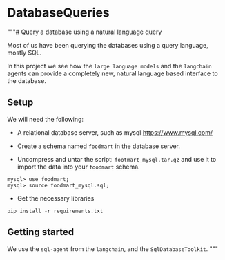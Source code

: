 # DatabaseQueries

"""# Query a database using a natural language query

Most of us have been querying the databases using a query language, mostly SQL. 

In this project we see how the `large language models` and the `langchain` agents can provide a completely new, natural language based interface to the database.

## Setup

We will need the following:

* A relational database server, such as mysql https://www.mysql.com/

* Create a schema named `foodmart` in the database server.

* Uncompress and untar the script: `footmart_mysql.tar.gz` and use it to import the data into your `foodmart` schema.

```
mysql> use foodmart;
mysql> source foodmart_mysql.sql;
```

* Get the necessary libraries
```
pip install -r requirements.txt
```


## Getting started

We use the `sql-agent` from the `langchain`, and the `SqlDatabaseToolkit`.
"""